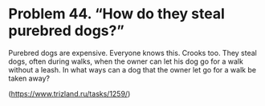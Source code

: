 # Problem 44. “How do they steal purebred dogs?”

Purebred dogs are expensive. Everyone knows this. Crooks too. They steal dogs, often during walks, when the owner can let his dog go for a walk without a leash. In what ways can a dog that the owner let go for a walk be taken away?

(https://www.trizland.ru/tasks/1259/)